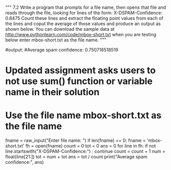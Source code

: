"""
 7.2 Write a program that prompts for a file name, then opens that file and reads through the file, looking for lines of the form:
X-DSPAM-Confidence:    0.8475
Count these lines and extract the floating point values from each of the lines and coput the average of those values and produce an output as shown below.
You can download the sample data at http://www.pythonlearn.com/code/mbox-short.txt when you are testing below enter mbox-short.txt as the file name.
"""

#output:
#Average spam confidence: 0.750718518519

# Updated assignment asks users to not use sum() function or variable name in their solution
# Use the file name mbox-short.txt as the file name
fname = raw_input("Enter file name: ")
if len(fname) == 0:
    fname = 'mbox-short.txt'
fh = open(fname)
count = 0
tot = 0
ans = 0
for line in fh:
    if not line.startswith("X-DSPAM-Confidence:") : continue
    count = count + 1
    num = float(line[21:])
    tot = num + tot
ans = tot / count
print("Average spam confidence:", ans)
